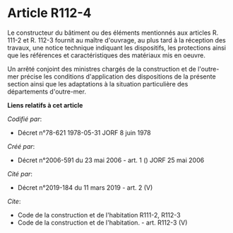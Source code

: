 # Article R112-4

Le constructeur du bâtiment ou des éléments mentionnés aux articles R. 111-2 et R. 112-3 fournit au maître d'ouvrage, au plus
tard à la réception des travaux, une notice technique indiquant les dispositifs, les protections ainsi que les références et
caractéristiques des matériaux mis en oeuvre.

Un arrêté conjoint des ministres chargés de la construction et de l'outre-mer précise les conditions d'application des
dispositions de la présente section ainsi que les adaptations à la situation particulière des départements d'outre-mer.

**Liens relatifs à cet article**

_Codifié par_:

  - Décret n°78-621 1978-05-31 JORF 8 juin 1978

_Créé par_:

  - Décret n°2006-591 du 23 mai 2006 - art. 1 () JORF 25 mai 2006

_Cité par_:

  - Décret n°2019-184 du 11 mars 2019 - art. 2 (V)

_Cite_:

  - Code de la construction et de l'habitation R111-2, R112-3
  - Code de la construction et de l'habitation. - art. R112-3 (V)
